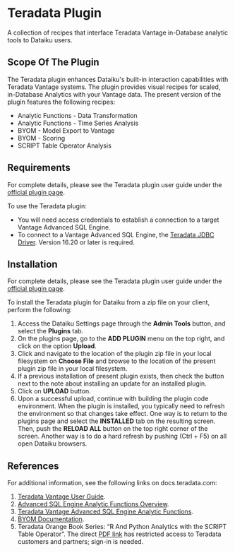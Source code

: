 # Teradata Plugin

A collection of recipes that interface Teradata Vantage in-Database analytic tools to Dataiku users.


## Scope Of The Plugin

The Teradata plugin enhances Dataiku's built-in interaction capabilities with Teradata Vantage systems. The plugin provides visual recipes for scaled, in-Database Analytics with your Vantage data. The present version of the plugin features the following recipes:

* Analytic Functions - Data Transformation
* Analytic Functions - Time Series Analysis
* BYOM - Model Export to Vantage
* BYOM - Scoring
* SCRIPT Table Operator Analysis


## Requirements

For complete details, please see the Teradata plugin user guide under the [official plugin page](https://www.dataiku.com/product/plugins/teradata).

To use the Teradata plugin:

* You will need access credentials to establish a connection to a target Vantage Advanced SQL Engine.
* To connect to a Vantage Advanced SQL Engine, the [Teradata JDBC Driver](https://downloads.teradata.com/download/connectivity/jdbc-driver). Version 16.20 or later is required.


## Installation

For complete details, please see the Teradata plugin user guide under the [official plugin page](https://www.dataiku.com/product/plugins/teradata).

To install the Teradata plugin for Dataiku from a zip file on your client, perform the following:

1. Access the Dataiku Settings page through the **Admin Tools** button, and select the **Plugins** tab.
2. On the plugins page, go to the **ADD PLUGIN** menu on the top right, and click on the option **Upload**.
3. Click and navigate to the location of the plugin zip file in your local filesystem on **Choose File** and browse to the location of the present plugin zip file in your local filesystem.
4. If a previous installation of present plugin exists, then check the button next to the note about installing an update for an installed plugin.
5. Click on **UPLOAD** button.
6. Upon a successful upload, continue with building the plugin code environment. When the plugin is installed, you typically need to refresh the environment so that changes take effect. One way is to return to the plugins page and select the **INSTALLED** tab on the resulting screen. Then, push the **RELOAD ALL** button on the top right corner of the screen. Another way is to do a hard refresh by pushing (Ctrl + F5) on all open Dataiku browsers.


## References

For additional information, see the following links on docs.teradata.com:

1. [Teradata Vantage User Guide](https://docs.teradata.com/r/Teradata-VantageTM-User-Guide/March-2022).
2. [Advanced SQL Engine Analytic Functions Overview](https://docs.teradata.com/r/Teradata-VantageTM-Advanced-SQL-Engine-Analytic-Functions/July-2021/Introduction-to-Teradata-Vantage/Advanced-SQL-Engine-Analytic-Functions-Overview).
3. [Teradata Vantage Advanced SQL Engine Analytic Functions](https://docs.teradata.com/r/Teradata-VantageTM-Advanced-SQL-Engine-Analytic-Functions/July-2021).
4. [BYOM Documentation](https://docs.teradata.com/r/Teradata-VantageTM-Bring-Your-Own-Model-User-Guide/October-2021).
5. Teradata Orange Book Series: “R And Python Analytics with the SCRIPT Table Operator”. The direct [PDF link](https://docs.teradata.com/v/u/Orange-Book/R-and-Python-Analytics-with-SCRIPT-Table-Operator-Orange-Book-4.3.2) has restricted access to Teradata customers and partners; sign-in is needed.
